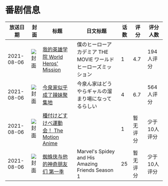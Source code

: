 # 番剧信息

|放送日期|封面|标题|日文标题|话数|评分|评分人数|
|---|---|---|---|---|---|---|
|2021-08-06|![封面](https://lain.bgm.tv/pic/cover/c/bc/ee/321117_z5e3f.jpg)|[我的英雄学院 World Heros' Mission](https://bangumi.tv/subject/321117)|僕のヒーローアカデミア THE MOVIE ワールドヒーローズミッション|1|4.7|194人评分|
|2021-08-06|![封面](https://bangumi.tv/img/no_icon_subject.png)|[今泉家似乎成了辣妹聚集地](https://bangumi.tv/subject/333610)|今泉ん家はどうやらギャルの溜まり場になってるらしい|4|6.7|564人评分|
|2021-08-06|![封面](https://bangumi.tv/img/no_icon_subject.png)|[種付けどすけべ運動会！ The Motion Anime](https://bangumi.tv/subject/354292)||1|暂无评分|少于10人评分|
|2021-08-06|![封面](https://lain.bgm.tv/pic/cover/c/26/4f/430507_YY4UO.jpg)|[蜘蛛侠与他的神奇朋友们 第一季](https://bangumi.tv/subject/430507)|Marvel's Spidey and His Amazing Friends Season 1|25|暂无评分|少于10人评分|
